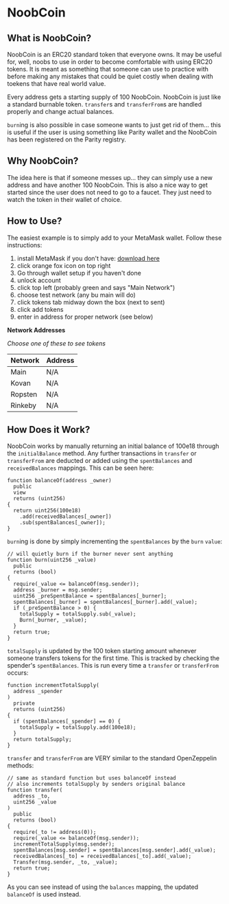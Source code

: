 # NoobCoin

## What is NoobCoin?

NoobCoin is an ERC20 standard token that everyone owns. It may be useful for, well, noobs to use in order to become comfortable with using ERC20 tokens. It is meant as something that someone can use to practice with before making any mistakes that could be quiet costly when dealing with toekens that have real world value.

Every address gets a starting supply of 100 NoobCoin. NoobCoin is just like a standard burnable token. `transfer`s and `transferFrom`s are handled properly and change actual balances.

`burn`ing is also possible in case someone wants to just get rid of them... this is useful if the user is using something like Parity wallet and the NoobCoin has been registered on the Parity registry.

## Why NoobCoin?

The idea here is that if someone messes up... they can simply use a new address and have another 100 NoobCoin. This is also a nice way to get started since the user does not need to go to a faucet. They just need to watch the token in their wallet of choice.

## How to Use?

The easiest example is to simply add to your MetaMask wallet. Follow these instructions:

1. install MetaMask if you don't have: [download here](https://metamask.io/)
1. click orange fox icon on top right
1. Go through wallet setup if you haven't done
1. unlock account
1. click top left (probably green and says "Main Network")
1. choose test network (any bu main will do)
1. click tokens tab midway down the box (next to sent)
1. click add tokens
1. enter in address for proper network (see below)

**Network Addresses**

*Choose one of these to see tokens*

Network | Address
-- | --
Main | N/A
Kovan | N/A
Ropsten | N/A
Rinkeby | N/A

## How Does it Work?

NoobCoin works by manually returning an initial balance of 100e18 through the `initialBalance` method. Any further transactions in `transfer` or `transferFrom` are deducted or added using the `spentBalances` and `receivedBalances` mappings. This can be seen here:

```
function balanceOf(address _owner)
  public
  view
  returns (uint256)
{
  return uint256(100e18)
    .add(receivedBalances[_owner])
    .sub(spentBalances[_owner]);
}
```

`burn`ing is done by simply incrementing the `spentBalances` by the `burn` `value`:

```
// will quietly burn if the burner never sent anything
function burn(uint256 _value)
  public
  returns (bool)
{
  require(_value <= balanceOf(msg.sender));
  address _burner = msg.sender;
  uint256 _preSpentBalance = spentBalances[_burner];
  spentBalances[_burner] = spentBalances[_burner].add(_value);
  if (_preSpentBalance > 0) {
    totalSupply = totalSupply.sub(_value);
    Burn(_burner, _value);
  }
  return true;
}
```

`totalSupply` is updated by the 100 token starting amount whenever someone transfers tokens for the first time. This is tracked by checking the spender's `spentBalances`. This is run every time a `transfer` or `transferFrom` occurs:

```
function incrementTotalSupply(
  address _spender
)
  private
  returns (uint256)
{
  if (spentBalances[_spender] == 0) {
    totalSupply = totalSupply.add(100e18);
  }
  return totalSupply;
}
```

`transfer` and `transferFrom` are VERY similar to the standard OpenZeppelin methods:

```
// same as standard function but uses balanceOf instead
// also increments totalSupply by senders original balance
function transfer(
  address _to,
  uint256 _value
)
  public
  returns (bool)
{
  require(_to != address(0));
  require(_value <= balanceOf(msg.sender));
  incrementTotalSupply(msg.sender);
  spentBalances[msg.sender] = spentBalances[msg.sender].add(_value);
  receivedBalances[_to] = receivedBalances[_to].add(_value);
  Transfer(msg.sender, _to, _value);
  return true;
}
```

As you can see instead of using the `balances` mapping, the updated `balanceOf` is used instead.
